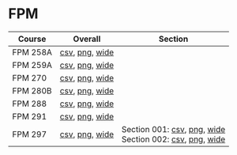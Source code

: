 # FPM

| Course | Overall | Section |
| ------ | ------- | ------- |
| FPM 258A | [csv](https://github.com/UCSD-Historical-Enrollment-Data/2024Fall/blob/main/overall/FPM%20258A.csv), [png](https://raw.githubusercontent.com/UCSD-Historical-Enrollment-Data/2024Fall/main/plot_overall/FPM%20258A.png), [wide](https://raw.githubusercontent.com/UCSD-Historical-Enrollment-Data/2024Fall/main/plot_overall_wide/FPM%20258A.png) |  |
| FPM 259A | [csv](https://github.com/UCSD-Historical-Enrollment-Data/2024Fall/blob/main/overall/FPM%20259A.csv), [png](https://raw.githubusercontent.com/UCSD-Historical-Enrollment-Data/2024Fall/main/plot_overall/FPM%20259A.png), [wide](https://raw.githubusercontent.com/UCSD-Historical-Enrollment-Data/2024Fall/main/plot_overall_wide/FPM%20259A.png) |  |
| FPM 270 | [csv](https://github.com/UCSD-Historical-Enrollment-Data/2024Fall/blob/main/overall/FPM%20270.csv), [png](https://raw.githubusercontent.com/UCSD-Historical-Enrollment-Data/2024Fall/main/plot_overall/FPM%20270.png), [wide](https://raw.githubusercontent.com/UCSD-Historical-Enrollment-Data/2024Fall/main/plot_overall_wide/FPM%20270.png) |  |
| FPM 280B | [csv](https://github.com/UCSD-Historical-Enrollment-Data/2024Fall/blob/main/overall/FPM%20280B.csv), [png](https://raw.githubusercontent.com/UCSD-Historical-Enrollment-Data/2024Fall/main/plot_overall/FPM%20280B.png), [wide](https://raw.githubusercontent.com/UCSD-Historical-Enrollment-Data/2024Fall/main/plot_overall_wide/FPM%20280B.png) |  |
| FPM 288 | [csv](https://github.com/UCSD-Historical-Enrollment-Data/2024Fall/blob/main/overall/FPM%20288.csv), [png](https://raw.githubusercontent.com/UCSD-Historical-Enrollment-Data/2024Fall/main/plot_overall/FPM%20288.png), [wide](https://raw.githubusercontent.com/UCSD-Historical-Enrollment-Data/2024Fall/main/plot_overall_wide/FPM%20288.png) |  |
| FPM 291 | [csv](https://github.com/UCSD-Historical-Enrollment-Data/2024Fall/blob/main/overall/FPM%20291.csv), [png](https://raw.githubusercontent.com/UCSD-Historical-Enrollment-Data/2024Fall/main/plot_overall/FPM%20291.png), [wide](https://raw.githubusercontent.com/UCSD-Historical-Enrollment-Data/2024Fall/main/plot_overall_wide/FPM%20291.png) |  |
| FPM 297 | [csv](https://github.com/UCSD-Historical-Enrollment-Data/2024Fall/blob/main/overall/FPM%20297.csv), [png](https://raw.githubusercontent.com/UCSD-Historical-Enrollment-Data/2024Fall/main/plot_overall/FPM%20297.png), [wide](https://raw.githubusercontent.com/UCSD-Historical-Enrollment-Data/2024Fall/main/plot_overall_wide/FPM%20297.png) | Section 001: [csv](https://github.com/UCSD-Historical-Enrollment-Data/2024Fall/blob/main/section/FPM%20297_001.csv), [png](https://raw.githubusercontent.com/UCSD-Historical-Enrollment-Data/2024Fall/main/plot_section/FPM%20297_001.png), [wide](https://raw.githubusercontent.com/UCSD-Historical-Enrollment-Data/2024Fall/main/plot_section_wide/FPM%20297_001.png)<br>Section 002: [csv](https://github.com/UCSD-Historical-Enrollment-Data/2024Fall/blob/main/section/FPM%20297_002.csv), [png](https://raw.githubusercontent.com/UCSD-Historical-Enrollment-Data/2024Fall/main/plot_section/FPM%20297_002.png), [wide](https://raw.githubusercontent.com/UCSD-Historical-Enrollment-Data/2024Fall/main/plot_section_wide/FPM%20297_002.png) |
